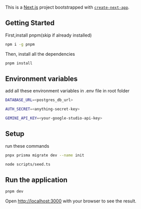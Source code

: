 This is a [Next.js](https://nextjs.org) project bootstrapped with [`create-next-app`](https://nextjs.org/docs/app/api-reference/cli/create-next-app).

## Getting Started

First,install pnpm(skip if already installed)

```bash
npm i -g pnpm
```

Then, install all the dependencies

```bash
pnpm install
```

## Environment variables

add all these environment variables in .env file in root folder

```bash
DATABASE_URL=<postgres_db_url>

AUTH_SECRET=<anything-secret-key>

GEMINI_API_KEY=<your-google-studio-api-key>
```

## Setup

run these commands

```bash
pnpx prisma migrate dev --name init

node scripts/seed.ts
```

## Run the application

```bash
pnpm dev
```

Open [http://localhost:3000](http://localhost:3000) with your browser to see the result.
